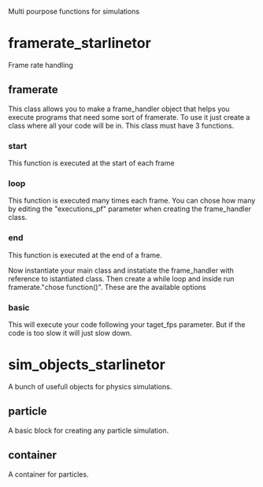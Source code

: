 Multi pourpose functions for simulations

# framerate_starlinetor
Frame rate handling

## framerate
This class allows you to make a frame_handler object that helps you execute programs that need some sort of framerate. 
To use it just create a class where all your code will be in. This class must have 3 functions. 

### start
This function is executed at the start of each frame

### loop
This function is executed many times each frame.
You can chose how many by editing the "executions_pf" parameter when creating the frame_handler class. 

### end 
This function is executed at the end of a frame.

Now instantiate your main class and instatiate the frame_handler with reference to istantiated class. 
Then create a while loop and inside run framerate."chose function()". These are the available options

### basic
This will execute your code following your taget_fps parameter. But if the code is too slow it will just slow down. 

# sim_objects_starlinetor
A bunch of usefull objects for physics simulations.

## particle
A basic block for creating any particle simulation. 

## container
A container for particles. 

